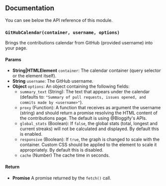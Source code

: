 ## Documentation

You can see below the API reference of this module.

### `GitHubCalendar(container, username, options)`

Brings the contributions calendar from GitHub (provided username) into your page.

#### Params

- **String|HTMLElement** `container`: The calendar container (query selector or the element itself).
- **String** `username`: The GitHub username.
- **Object** `options`: An object containing the following fields:
  - `summary_text` (String): The text that appears under the calendar (defaults to: `"Summary of pull requests, issues opened, and commits made by <username>"`).
  - `proxy` (Function): A function that receives as argument the username (string) and should return a promise resolving the HTML content of the contributions page.
    The default is using @Bloggify's APIs.
  - `global_stats` (Boolean): If `false`, the global stats (total, longest and current streaks) will not be calculated and displayed. By default this is enabled.
  - `responsive` (Boolean): If `true`, the graph is changed to scale with the container. Custom CSS should be applied to the element to scale it appropriately. By default this is disabled.
  - `cache` (Number) The cache time in seconds.

#### Return

- **Promise** A promise returned by the `fetch()` call.
